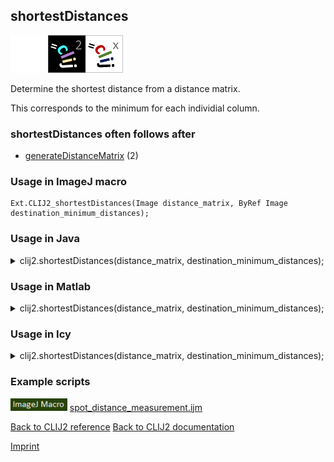## shortestDistances
<img src="images/mini_empty_logo.png"/><img src="images/mini_clij2_logo.png"/><img src="images/mini_clijx_logo.png"/>

Determine the shortest distance from a distance matrix. 

This corresponds to the minimum for each individial column.

### shortestDistances often follows after
* <a href="reference_generateDistanceMatrix">generateDistanceMatrix</a> (2)


### Usage in ImageJ macro
```
Ext.CLIJ2_shortestDistances(Image distance_matrix, ByRef Image destination_minimum_distances);
```




### Usage in Java


<details>

<summary>
clij2.shortestDistances(distance_matrix, destination_minimum_distances);
</summary>
<pre class="highlight">// init CLIJ and GPU
import net.haesleinhuepf.clij2.CLIJ2;
import net.haesleinhuepf.clij.clearcl.ClearCLBuffer;
CLIJ2 clij2 = CLIJ2.getInstance();

// get input parameters
ClearCLBuffer distance_matrix = clij2.push(distance_matrixImagePlus);
destination_minimum_distances = clij2.create(distance_matrix);
</pre>

<pre class="highlight">
// Execute operation on GPU
clij2.shortestDistances(distance_matrix, destination_minimum_distances);
</pre>

<pre class="highlight">
//show result
destination_minimum_distancesImagePlus = clij2.pull(destination_minimum_distances);
destination_minimum_distancesImagePlus.show();

// cleanup memory on GPU
clij2.release(distance_matrix);
clij2.release(destination_minimum_distances);
</pre>

</details>





### Usage in Matlab


<details>

<summary>
clij2.shortestDistances(distance_matrix, destination_minimum_distances);
</summary>
<pre class="highlight">% init CLIJ and GPU
clij2 = init_clatlab();

% get input parameters
distance_matrix = clij2.pushMat(distance_matrix_matrix);
destination_minimum_distances = clij2.create(distance_matrix);
</pre>

<pre class="highlight">
% Execute operation on GPU
clij2.shortestDistances(distance_matrix, destination_minimum_distances);
</pre>

<pre class="highlight">
% show result
destination_minimum_distances = clij2.pullMat(destination_minimum_distances)

% cleanup memory on GPU
clij2.release(distance_matrix);
clij2.release(destination_minimum_distances);
</pre>

</details>





### Usage in Icy


<details>

<summary>
clij2.shortestDistances(distance_matrix, destination_minimum_distances);
</summary>
<pre class="highlight">// init CLIJ and GPU
importClass(net.haesleinhuepf.clicy.CLICY);
importClass(Packages.icy.main.Icy);

clij2 = CLICY.getInstance();

// get input parameters
distance_matrix_sequence = getSequence();
distance_matrix = clij2.pushSequence(distance_matrix_sequence);
destination_minimum_distances = clij2.create(distance_matrix);
</pre>

<pre class="highlight">
// Execute operation on GPU
clij2.shortestDistances(distance_matrix, destination_minimum_distances);
</pre>

<pre class="highlight">
// show result
destination_minimum_distances_sequence = clij2.pullSequence(destination_minimum_distances)
Icy.addSequence(destination_minimum_distances_sequence);
// cleanup memory on GPU
clij2.release(distance_matrix);
clij2.release(destination_minimum_distances);
</pre>

</details>





### Example scripts
<a href="https://github.com/clij/clij2-docs/blob/master/src/main/macro/spot_distance_measurement.ijm"><img src="images/language_macro.png" height="20"/></a> [spot_distance_measurement.ijm](https://github.com/clij/clij2-docs/blob/master/src/main/macro/spot_distance_measurement.ijm)  


[Back to CLIJ2 reference](https://clij.github.io/clij2-docs/reference)
[Back to CLIJ2 documentation](https://clij.github.io/clij2-docs)

[Imprint](https://clij.github.io/imprint)
